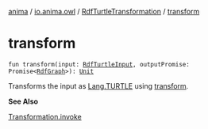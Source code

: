[anima](../../index.md) / [io.anima.owl](../index.md) / [RdfTurtleTransformation](index.md) / [transform](./transform.md)

# transform

`fun transform(input: `[`RdfTurtleInput`](../-rdf-turtle-input/index.md)`, outputPromise: Promise<`[`RdfGraph`](../-rdf-graph/index.md)`>): `[`Unit`](https://kotlinlang.org/api/latest/jvm/stdlib/kotlin/-unit/index.html)

Transforms the input as [Lang.TURTLE](#) using [transform](./transform.md).

**See Also**

[Transformation.invoke](../../io.anima.transform/-transformation/invoke.md)

